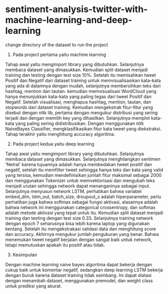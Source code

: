 # sentiment-analysis-twitter-with-machine-learning-and-deep-learning

change directory of the dataset to run the project



1. Pada project pertama yaitu machine learning

Tahap awal yaitu mengimport library yang dibutuhkan. Selanjutnya membaca dataset yang dimasukkan. Kemudian split dataset menjadi training dan testing dengan test size 10%. Setelah itu memisahkan tweet Positif dan Negatif dari dataset training untuk memvisualisasikan kata-kata yang ada di dalamnya dengan mudah, selanjutnya membersihkan teks dari hashtag, mention dan tautan. kemudian memvisualisasi WordCloud yang hanya menunjukkan kata-kata yang paling tegas dari tweet Positif dan Negatif. Setelah visualisasi, menghapus hashtag, mention, tautan, dan stopwords dari dataset training. Kemudian mengekstrak fitur-fitur yang disebut dengan nltk lib, pertama dengan mengukur distribusi yang sering terjadi dan dengan memilih key yang dihasilkan. Selanjutnya memplot kata-kata yang paling sering didistribusikan. Dengan menggunakan nltk NaiveBayes Classifier, mengklasifikasikan fitur kata tweet yang diekstraksi. Tahap terakhir yaitu menghitung accuracy algoritma. 

2. Pada project kedua yaitu deep learning

Tahap awal yaitu mengimport library yang dibutuhkan. Selanjutnya membaca dataset yang dimasukkan. Selanjutnya menghilangkan sentimen 'Netral' karena tujuannya adalah hanya membedakan tweet positif dan negatif, setelah itu memfilter tweet sehingga hanya teks dan kata yang valid yang tersisa, kemudian mendefinisikan jumlah fitur maksimal sebagai 2000 dan menggunakan Tokenizer untuk memvektorisasi dan mengubah teks menjadi urutan sehingga network dapat menanganinya sebagai input. Selanjutnya menyusun network LSTM, perhatikan bahwa variabel embed_dim, lstm_out, batch_size, droupout_x adalah hiperparameter, perlu perhatikan juga bahwa softmax sebagai fungsi aktivasi, alasannya adalah bahwa network ini menggunakan categorical crossentropy, dan softmax adalah metode aktivasi yang tepat untuk itu. Kemudian split dataset menjadi training dan testing dengan test size 0.33. Selanjutnya training network dengan epoch 7 seharusnya bisa lebih karena laptop yang digunakan kentang. Setelah itu mengekstrakasi validasi data dan menghitung score dan accuracy. Akhirnya mengukur jumlah pengukuran yang benar. Bahwa menemukan tweet negatif berjalan dengan sangat baik untuk network, tetapi memutuskan apakah itu positif atau tidak.

3. Kesimpulan

Dengan machine learning naive bayes algoritma dapat bekerja dengan cukup baik untuk komentar negatif, sedangkan deep learning LSTM bekerja dengan buruk karena dataset training tidak seimbang. Ini dapat diatasi dengan menambah dataset, menggunakan premodel, dan weight class untuk prediksi yang akurat.


